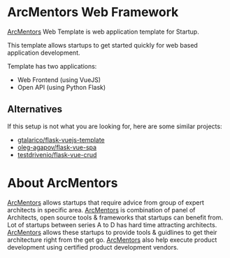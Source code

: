# ArcMentors Web Framework

[ArcMentors](https://arcmentors.com/) Web Template is web application template for Startup.

This template allows startups to get started quickly for web based application development.

Template has two applications:

- Web Frontend (using VueJS)
- Open API (using Python Flask)

## Alternatives
If this setup is not what you are looking for, here are some similar projects:

- [gtalarico/flask-vuejs-template](https://github.com/gtalarico/flask-vuejs-template)
- [oleg-agapov/flask-vue-spa](https://github.com/oleg-agapov/flask-vue-spa)
- [testdrivenio/flask-vue-crud](https://github.com/testdrivenio/flask-vue-crud)

# About ArcMentors

[ArcMentors](https://arcmentors.com/) allows startups that require advice from group of expert architects in specific area. [ArcMentors](https://arcmentors.com/) is combination of panel of Architects, open source tools & frameworks that startups can benefit from. Lot of startups between series A to D has hard time attracting architects. [ArcMentors](https://arcmentors.com/) allows these startups to provide tools & guidlines to get their architecture right from the get go. [ArcMentors](https://arcmentors.com/) also help execute product development using certified product development vendors.
